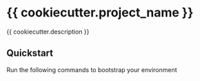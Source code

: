 # {{ cookiecutter.project_name }}
{{ cookiecutter.description }}

## Quickstart
Run the following commands to bootstrap your environment
